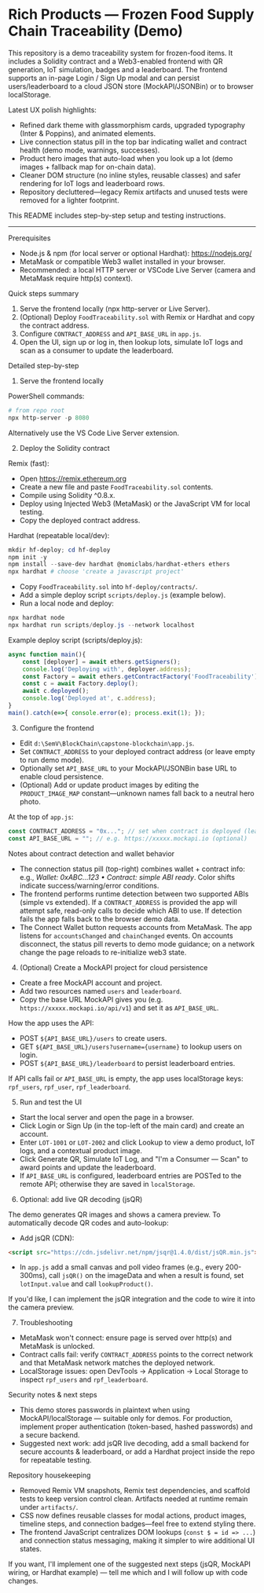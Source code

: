# Rich Products — Frozen Food Supply Chain Traceability (Demo)

This repository is a demo traceability system for frozen-food items. It includes a Solidity contract and a Web3-enabled frontend with QR generation, IoT simulation, badges and a leaderboard. The frontend supports an in-page Login / Sign Up modal and can persist users/leaderboard to a cloud JSON store (MockAPI/JSONBin) or to browser localStorage.

Latest UX polish highlights:

- Refined dark theme with glassmorphism cards, upgraded typography (Inter & Poppins), and animated elements.
- Live connection status pill in the top bar indicating wallet and contract health (demo mode, warnings, successes).
- Product hero images that auto-load when you look up a lot (demo images + fallback map for on-chain data).
- Cleaner DOM structure (no inline styles, reusable classes) and safer rendering for IoT logs and leaderboard rows.
- Repository decluttered—legacy Remix artifacts and unused tests were removed for a lighter footprint.

This README includes step-by-step setup and testing instructions.

---

Prerequisites

- Node.js & npm (for local server or optional Hardhat): https://nodejs.org/
- MetaMask or compatible Web3 wallet installed in your browser.
- Recommended: a local HTTP server or VSCode Live Server (camera and MetaMask require http(s) context).

Quick steps summary

1. Serve the frontend locally (npx http-server or Live Server).
2. (Optional) Deploy `FoodTraceability.sol` with Remix or Hardhat and copy the contract address.
3. Configure `CONTRACT_ADDRESS` and `API_BASE_URL` in `app.js`.
4. Open the UI, sign up or log in, then lookup lots, simulate IoT logs and scan as a consumer to update the leaderboard.

Detailed step-by-step

1) Serve the frontend locally

PowerShell commands:

```powershell
# from repo root
npx http-server -p 8080

```

Alternatively use the VS Code Live Server extension.

2) Deploy the Solidity contract

Remix (fast):

- Open https://remix.ethereum.org
- Create a new file and paste `FoodTraceability.sol` contents.
- Compile using Solidity ^0.8.x.
- Deploy using Injected Web3 (MetaMask) or the JavaScript VM for local testing.
- Copy the deployed contract address.

Hardhat (repeatable local/dev):

```powershell
mkdir hf-deploy; cd hf-deploy
npm init -y
npm install --save-dev hardhat @nomiclabs/hardhat-ethers ethers
npx hardhat # choose 'create a javascript project'
```

- Copy `FoodTraceability.sol` into `hf-deploy/contracts/`.
- Add a simple deploy script `scripts/deploy.js` (example below).
- Run a local node and deploy:

```powershell
npx hardhat node
npx hardhat run scripts/deploy.js --network localhost
```

Example deploy script (scripts/deploy.js):

```js
async function main(){
	const [deployer] = await ethers.getSigners();
	console.log('Deploying with', deployer.address);
	const Factory = await ethers.getContractFactory('FoodTraceability');
	const c = await Factory.deploy();
	await c.deployed();
	console.log('Deployed at', c.address);
}
main().catch(e=>{ console.error(e); process.exit(1); });
```

3) Configure the frontend

- Edit `d:\SemV\BlockChain\capstone-blockchain\app.js`.
- Set `CONTRACT_ADDRESS` to your deployed contract address (or leave empty to run demo mode).
- Optionally set `API_BASE_URL` to your MockAPI/JSONBin base URL to enable cloud persistence.
- (Optional) Add or update product images by editing the `PRODUCT_IMAGE_MAP` constant—unknown names fall back to a neutral hero photo.

At the top of `app.js`:

```js
const CONTRACT_ADDRESS = "0x..."; // set when contract is deployed (leave empty for demo)
const API_BASE_URL = ""; // e.g. https://xxxxx.mockapi.io (optional)
```

Notes about contract detection and wallet behavior

- The connection status pill (top-right) combines wallet + contract info: e.g., *Wallet: 0xABC…123 • Contract: simple ABI ready*. Color shifts indicate success/warning/error conditions.
- The frontend performs runtime detection between two supported ABIs (simple vs extended). If a `CONTRACT_ADDRESS` is provided the app will attempt safe, read-only calls to decide which ABI to use. If detection fails the app falls back to the browser demo data.
- The Connect Wallet button requests accounts from MetaMask. The app listens for `accountsChanged` and `chainChanged` events. On accounts disconnect, the status pill reverts to demo mode guidance; on a network change the page reloads to re-initialize web3 state.

4) (Optional) Create a MockAPI project for cloud persistence

- Create a free MockAPI account and project.
- Add two resources named `users` and `leaderboard`.
- Copy the base URL MockAPI gives you (e.g. `https://xxxxx.mockapi.io/api/v1`) and set it as `API_BASE_URL`.

How the app uses the API:

- POST `${API_BASE_URL}/users` to create users.
- GET `${API_BASE_URL}/users?username={username}` to lookup users on login.
- POST `${API_BASE_URL}/leaderboard` to persist leaderboard entries.

If API calls fail or `API_BASE_URL` is empty, the app uses localStorage keys: `rpf_users`, `rpf_user`, `rpf_leaderboard`.

5) Run and test the UI

- Start the local server and open the page in a browser.
- Click Login or Sign Up (in the top-left of the main card) and create an account.
- Enter `LOT-1001` or `LOT-2002` and click Lookup to view a demo product, IoT logs, and a contextual product image.
- Click Generate QR, Simulate IoT Log, and "I'm a Consumer — Scan" to award points and update the leaderboard.
- If `API_BASE_URL` is configured, leaderboard entries are POSTed to the remote API; otherwise they are saved in `localStorage`.

6) Optional: add live QR decoding (jsQR)

The demo generates QR images and shows a camera preview. To automatically decode QR codes and auto-lookup:

- Add jsQR (CDN):

```html
<script src="https://cdn.jsdelivr.net/npm/jsqr@1.4.0/dist/jsQR.min.js"></script>
```

- In `app.js` add a small canvas and poll video frames (e.g., every 200-300ms), call `jsQR()` on the imageData and when a result is found, set `lotInput.value` and call `lookupProduct()`.

If you'd like, I can implement the jsQR integration and the code to wire it into the camera preview.

7) Troubleshooting

- MetaMask won't connect: ensure page is served over http(s) and MetaMask is unlocked.
- Contract calls fail: verify `CONTRACT_ADDRESS` points to the correct network and that MetaMask network matches the deployed network.
- LocalStorage issues: open DevTools -> Application -> Local Storage to inspect `rpf_users` and `rpf_leaderboard`.

Security notes & next steps

- This demo stores passwords in plaintext when using MockAPI/localStorage — suitable only for demos. For production, implement proper authentication (token-based, hashed passwords) and a secure backend.
- Suggested next work: add jsQR live decoding, add a small backend for secure accounts & leaderboard, or add a Hardhat project inside the repo for repeatable testing.

Repository housekeeping

- Removed Remix VM snapshots, Remix test dependencies, and scaffold tests to keep version control clean. Artifacts needed at runtime remain under `artifacts/`.
- CSS now defines reusable classes for modal actions, product images, timeline steps, and connection badges—feel free to extend styling there.
- The frontend JavaScript centralizes DOM lookups (`const $ = id => ...`) and connection status messaging, making it simpler to wire additional UI states.

If you want, I'll implement one of the suggested next steps (jsQR, MockAPI wiring, or Hardhat example) — tell me which and I will follow up with code changes.
